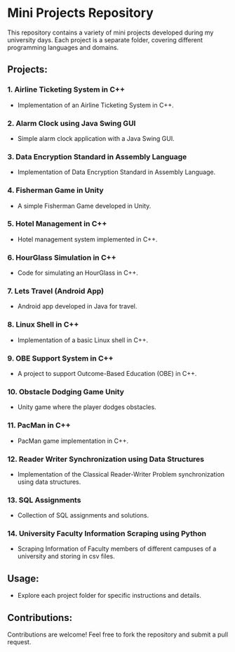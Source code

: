 # Mini Projects Repository

This repository contains a variety of mini projects developed during my university days. Each project is a separate folder, covering different programming languages and domains.

## Projects:

### 1. Airline Ticketing System in C++
- Implementation of an Airline Ticketing System in C++.

### 2. Alarm Clock using Java Swing GUI
- Simple alarm clock application with a Java Swing GUI.

### 3. Data Encryption Standard in Assembly Language
- Implementation of Data Encryption Standard in Assembly Language.

### 4. Fisherman Game in Unity
- A simple Fisherman Game developed in Unity.

### 5. Hotel Management in C++
- Hotel management system implemented in C++.

### 6. HourGlass Simulation in C++
- Code for simulating an HourGlass in C++.

### 7. Lets Travel (Android App)
- Android app developed in Java for travel.

### 8. Linux Shell in C++
- Implementation of a basic Linux shell in C++.

### 9. OBE Support System in C++
- A project to support Outcome-Based Education (OBE) in C++.

### 10. Obstacle Dodging Game Unity
- Unity game where the player dodges obstacles.

### 11. PacMan in C++
- PacMan game implementation in C++.

### 12. Reader Writer Synchronization using Data Structures
- Implementation of the Classical Reader-Writer Problem synchronization using data structures.

### 13. SQL Assignments
- Collection of SQL assignments and solutions.

### 14. University Faculty Information Scraping using Python
- Scraping Information of Faculty members of different campuses of a university and storing in csv files.

## Usage:
- Explore each project folder for specific instructions and details.

## Contributions:
Contributions are welcome! Feel free to fork the repository and submit a pull request.
